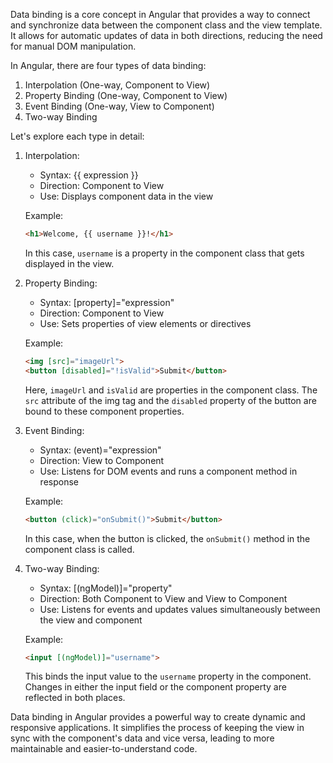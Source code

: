 Data binding is a core concept in Angular that provides a way to connect and synchronize data between the component class and the view template. It allows for automatic updates of data in both directions, reducing the need for manual DOM manipulation.

In Angular, there are four types of data binding:

1. Interpolation (One-way, Component to View)
2. Property Binding (One-way, Component to View)
3. Event Binding (One-way, View to Component)
4. Two-way Binding

Let's explore each type in detail:

1. Interpolation:
   - Syntax: {{ expression }}
   - Direction: Component to View
   - Use: Displays component data in the view

   Example:
   ```html
   <h1>Welcome, {{ username }}!</h1>
   ```

   In this case, `username` is a property in the component class that gets displayed in the view.

2. Property Binding:
   - Syntax: [property]="expression"
   - Direction: Component to View
   - Use: Sets properties of view elements or directives

   Example:
   ```html
   <img [src]="imageUrl">
   <button [disabled]="!isValid">Submit</button>
   ```

   Here, `imageUrl` and `isValid` are properties in the component class. The `src` attribute of the img tag and the `disabled` property of the button are bound to these component properties.

3. Event Binding:
   - Syntax: (event)="expression"
   - Direction: View to Component
   - Use: Listens for DOM events and runs a component method in response

   Example:
   ```html
   <button (click)="onSubmit()">Submit</button>
   ```

   In this case, when the button is clicked, the `onSubmit()` method in the component class is called.

4. Two-way Binding:
   - Syntax: [(ngModel)]="property"
   - Direction: Both Component to View and View to Component
   - Use: Listens for events and updates values simultaneously between the view and component

   Example:
   ```html
   <input [(ngModel)]="username">
   ```

   This binds the input value to the `username` property in the component. Changes in either the input field or the component property are reflected in both places.


Data binding in Angular provides a powerful way to create dynamic and responsive applications. It simplifies the process of keeping the view in sync with the component's data and vice versa, leading to more maintainable and easier-to-understand code.

